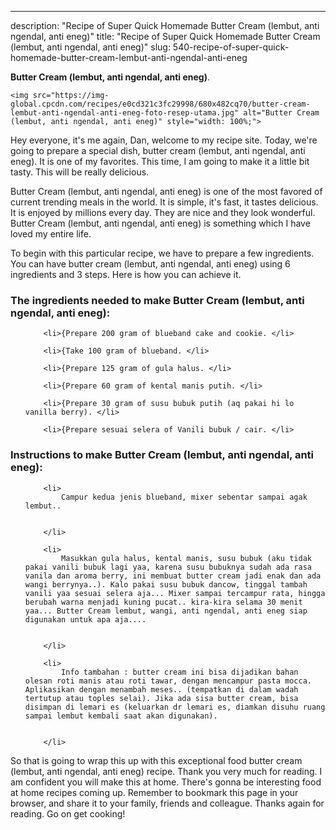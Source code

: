 ---
description: "Recipe of Super Quick Homemade Butter Cream (lembut, anti ngendal, anti eneg)"
title: "Recipe of Super Quick Homemade Butter Cream (lembut, anti ngendal, anti eneg)"
slug: 540-recipe-of-super-quick-homemade-butter-cream-lembut-anti-ngendal-anti-eneg

<p>
	<strong>Butter Cream (lembut, anti ngendal, anti eneg)</strong>. 
	
</p>
<p>
	
	<img src="https://img-global.cpcdn.com/recipes/e0cd321c3fc29998/680x482cq70/butter-cream-lembut-anti-ngendal-anti-eneg-foto-resep-utama.jpg" alt="Butter Cream (lembut, anti ngendal, anti eneg)" style="width: 100%;">
	
	
</p>
<p>
	Hey everyone, it's me again, Dan, welcome to my recipe site. Today, we're going to prepare a special dish, butter cream (lembut, anti ngendal, anti eneg). It is one of my favorites. This time, I am going to make it a little bit tasty. This will be really delicious.
</p>
	
<p>
	
</p>
<p>
	Butter Cream (lembut, anti ngendal, anti eneg) is one of the most favored of current trending meals in the world. It is simple, it's fast, it tastes delicious. It is enjoyed by millions every day. They are nice and they look wonderful. Butter Cream (lembut, anti ngendal, anti eneg) is something which I have loved my entire life.
</p>

<p>
To begin with this particular recipe, we have to prepare a few ingredients. You can have butter cream (lembut, anti ngendal, anti eneg) using 6 ingredients and 3 steps. Here is how you can achieve it.
</p>

<h3>The ingredients needed to make Butter Cream (lembut, anti ngendal, anti eneg):</h3>

<ol>
	
		<li>{Prepare 200 gram of blueband cake and cookie. </li>
	
		<li>{Take 100 gram of blueband. </li>
	
		<li>{Prepare 125 gram of gula halus. </li>
	
		<li>{Prepare 60 gram of kental manis putih. </li>
	
		<li>{Prepare 30 gram of susu bubuk putih (aq pakai hi lo vanilla berry). </li>
	
		<li>{Prepare sesuai selera of Vanili bubuk / cair. </li>
	
</ol>
<p>
	
</p>

<h3>Instructions to make Butter Cream (lembut, anti ngendal, anti eneg):</h3>

<ol>
	
		<li>
			Campur kedua jenis blueband, mixer sebentar sampai agak lembut..
			
			
		</li>
	
		<li>
			Masukkan gula halus, kental manis, susu bubuk (aku tidak pakai vanili bubuk lagi yaa, karena susu bubuknya sudah ada rasa vanila dan aroma berry, ini membuat butter cream jadi enak dan ada wangi berrynya..). Kalo pakai susu bubuk dancow, tinggal tambah vanili yaa sesuai selera aja... Mixer sampai tercampur rata, hingga berubah warna menjadi kuning pucat.. kira-kira selama 30 menit yaa... Butter Cream lembut, wangi, anti ngendal, anti eneg siap digunakan untuk apa aja....
			
			
		</li>
	
		<li>
			Info tambahan : butter cream ini bisa dijadikan bahan olesan roti manis atau roti tawar, dengan mencampur pasta mocca. Aplikasikan dengan menambah meses.. (tempatkan di dalam wadah tertutup atau toples selai). Jika ada sisa butter cream, bisa disimpan di lemari es (keluarkan dr lemari es, diamkan disuhu ruang sampai lembut kembali saat akan digunakan).
			
			
		</li>
	
</ol>

<p>
	
</p>

<p>
	So that is going to wrap this up with this exceptional food butter cream (lembut, anti ngendal, anti eneg) recipe. Thank you very much for reading. I am confident you will make this at home. There's gonna be interesting food at home recipes coming up. Remember to bookmark this page in your browser, and share it to your family, friends and colleague. Thanks again for reading. Go on get cooking!
</p>
